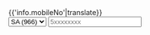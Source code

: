  <div class="col-xl-3 col-lg-4 col-md-6 col-sm-6 form-group">
                        <label for="">{{'info.mobileNo'|translate}}</label>
                        <div class="input-group mb-3">
                            <select class="form-control form-control-sm phone-code">
                                <option value="">SA (966)</option>
                            </select>
                            <input type="text" class="form-control form-control-sm" placeholder="5xxxxxxxx">
                        </div>
                    </div>
